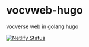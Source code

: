 # vocvweb-hugo
 vocverse web in golang hugo

[![Netlify Status](https://api.netlify.com/api/v1/badges/7b9309a9-71fd-4e52-896f-bfd4ec799e23/deploy-status)](https://app.netlify.com/sites/vocvweb-hugo/deploys)

